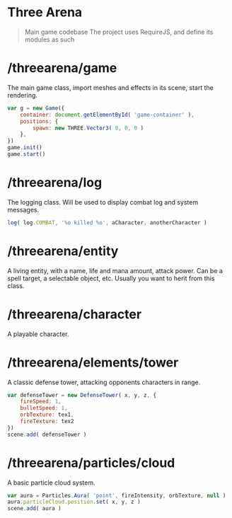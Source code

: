 Three Arena
===

> Main game codebase
> The project uses RequireJS, and define its modules as such

/threearena/game
====

The main game class, import meshes and effects in its scene, start the rendering.

```javascript
var g = new Game({
	container: document.getElementById( 'game-container' ),
	positions: {
	    spawn: new THREE.Vector3( 0, 0, 0 )
	},	
})
game.init()
game.start()
```

/threearena/log
====

The logging class. Will be used to display combat log and system messages.

```javascript
log( log.COMBAT, '%o killed %o', aCharacter, anotherCharacter )
```

/threearena/entity
====

A living entity, with a name, life and mana amount, attack power.
Can be a spell target, a selectable object, etc.
Usually you want to herit from this class.


/threearena/character
====

A playable character.


/threearena/elements/tower
====

A classic defense tower, attacking opponents characters in range.

```javascript
var defenseTower = new DefenseTower( x, y, z, {
    fireSpeed: 1,
    bulletSpeed: 1,
    orbTexture: tex1,
    fireTexture: tex2
})
scene.add( defenseTower )
```

/threearena/particles/cloud
====

A basic particle cloud system.

```javascript
var aura = Particles.Aura( 'point', fireIntensity, orbTexture, null )
aura.particleCloud.position.set( x, y, z )
scene.add( aura )
```


